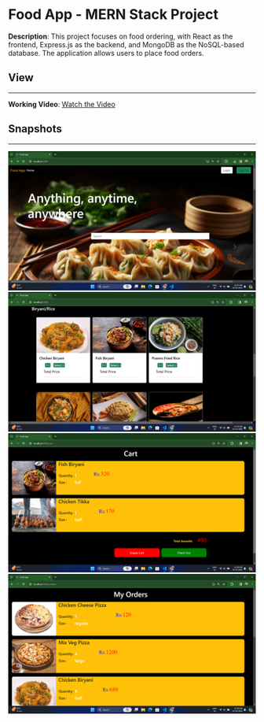 # Food App - MERN Stack Project

**Description**: This project focuses on food ordering, with React as the frontend, Express.js as the backend, and MongoDB as the NoSQL-based database. The application allows users to place food orders.

## View
---

**Working Video**: [Watch the Video](https://youtu.be/0UKdlP2y-iY?si=HtiqQDdS4B-YMqS5)

## Snapshots
---

![Snapshot 1](https://github.com/ritheshjaston/food-App/blob/main/Snapshots%20Project/pic1.png?raw=true)
![Snapshot 2](https://github.com/ritheshjaston/food-App/blob/main/Snapshots%20Project/pic2.png?raw=true)
![Snapshot 3](https://github.com/ritheshjaston/food-App/blob/main/Snapshots%20Project/pic3.png?raw=true)
![Snapshot 4](https://github.com/ritheshjaston/food-App/blob/main/Snapshots%20Project/pic4.png?raw=true)
